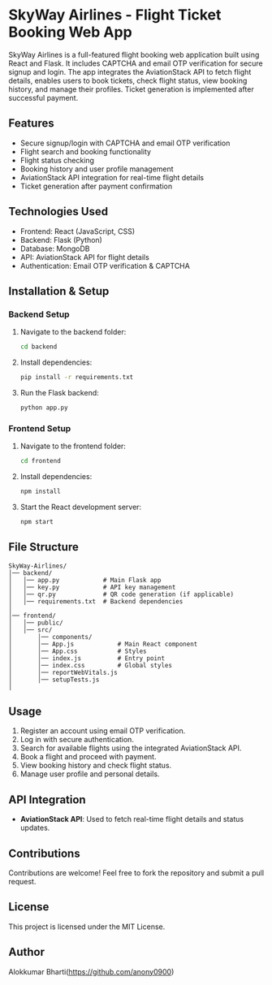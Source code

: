 # SkyWay Airlines - Flight Ticket Booking Web App

SkyWay Airlines is a full-featured flight booking web application built using React and Flask. It includes CAPTCHA and email OTP verification for secure signup and login. The app integrates the AviationStack API to fetch flight details, enables users to book tickets, check flight status, view booking history, and manage their profiles. Ticket generation is implemented after successful payment.

## Features
- Secure signup/login with CAPTCHA and email OTP verification
- Flight search and booking functionality
- Flight status checking
- Booking history and user profile management
- AviationStack API integration for real-time flight details
- Ticket generation after payment confirmation

## Technologies Used
- Frontend: React (JavaScript, CSS)
- Backend: Flask (Python)
- Database: MongoDB
- API: AviationStack API for flight details
- Authentication: Email OTP verification & CAPTCHA

## Installation & Setup
### Backend Setup
1. Navigate to the backend folder:
   ```sh
   cd backend
   ```
2. Install dependencies:
   ```sh
   pip install -r requirements.txt
   ```
3. Run the Flask backend:
   ```sh
   python app.py
   ```

### Frontend Setup
1. Navigate to the frontend folder:
   ```sh
   cd frontend
   ```
2. Install dependencies:
   ```sh
   npm install
   ```
3. Start the React development server:
   ```sh
   npm start
   ```

## File Structure
```
SkyWay-Airlines/
│── backend/
│   │── app.py            # Main Flask app
│   │── key.py            # API key management
│   │── qr.py             # QR code generation (if applicable)
│   │── requirements.txt  # Backend dependencies
│
│── frontend/
│   │── public/
│   │── src/
│       │── components/
│       │── App.js            # Main React component
│       │── App.css           # Styles
│       │── index.js          # Entry point
│       │── index.css         # Global styles
│       │── reportWebVitals.js
│       │── setupTests.js
│
```

## Usage
1. Register an account using email OTP verification.
2. Log in with secure authentication.
3. Search for available flights using the integrated AviationStack API.
4. Book a flight and proceed with payment.
5. View booking history and check flight status.
6. Manage user profile and personal details.

## API Integration
- **AviationStack API**: Used to fetch real-time flight details and status updates.

## Contributions
Contributions are welcome! Feel free to fork the repository and submit a pull request.

## License
This project is licensed under the MIT License.

## Author
Alokkumar Bharti(https://github.com/anony0900)

